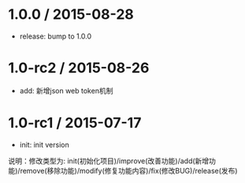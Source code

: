 1.0.0 / 2015-08-28
==================
 * release: bump to 1.0.0

1.0-rc2 / 2015-08-26
==================
 * add: 新增json web token机制

1.0-rc1 / 2015-07-17
==================
 * init: init version

说明：修改类型为: init(初始化项目)/improve(改善功能)/add(新增功能)/remove(移除功能)/modify(修复功能内容)/fix(修改BUG)/release(发布)